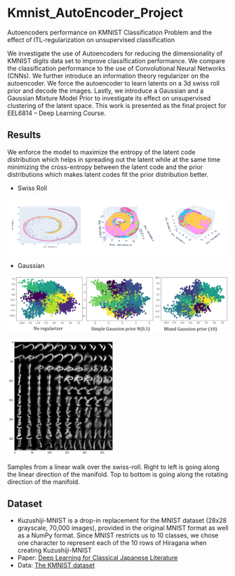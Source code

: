 # Kmnist_AutoEncoder_Project
Autoencoders performance on KMNIST Classification Problem and the effect of ITL-regularization on unsupervised classification

We investigate the use of Autoencoders for reducing the dimensionality of KMNIST digits data set to improve classification performance. We compare the classification performance to the use of Convolutional Neural Networks (CNNs). We further introduce an information theory regularizer on the autoencoder. We force the autoencoder to learn latents on a 3d swiss roll prior and decode the images. Lastly, we introduce a Gaussian and a Gaussian Mixture Model Prior to investigate its effect on unsupervised clustering of the latent space. This work is presented as the final project for EEL6814 – Deep Learning Course.

## Results
We enforce the model to maximize the entropy of the latent code distribution which helps in spreading out the latent while at the same time minimizing the cross-entropy between the latent code and the prior distributions which makes latent codes fit the prior distribution better.

- Swiss Roll

![img1](/data/Picture1.png)

- Gaussian

![img2](/data/Picture2.png)


![img3](/data/Picture3.png)

Samples from a linear walk over the swiss-roll. Right to left is going along the linear direction of the manifold. Top to bottom is going along the rotating direction of the manifold.

## Dataset
- Kuzushiji-MNIST is a drop-in replacement for the MNIST dataset (28x28 grayscale, 70,000 images), provided in the original MNIST format as well as a NumPy format. Since MNIST restricts us to 10 classes, we chose one character to represent each of the 10 rows of Hiragana when creating Kuzushiji-MNIST
- Paper: [Deep Learning for Classical Japanese Literature](https://arxiv.org/pdf/1812.01718.pdf)
- Data: [The KMNIST dataset](http://codh.rois.ac.jp/kmnist/index.html.en)
